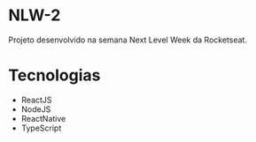 # NLW-2
Projeto desenvolvido na semana Next Level Week da Rocketseat.

# Tecnologias
- ReactJS
- NodeJS
- ReactNative
- TypeScript
